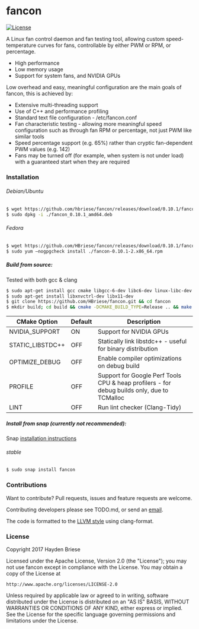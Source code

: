 # fancon

[![License](http://img.shields.io/badge/license-APACHE2-blue.svg)]()

A Linux fan control daemon and fan testing tool, allowing custom speed-temperature curves for fans, controllable by either PWM or RPM, or percentage.
  - High performance
  - Low memory usage
  - Support for system fans, and NVIDIA GPUs

Low overhead and easy, meaningful configuration are the main goals of fancon, this is achieved by:
  - Extensive multi-threading support
  - Use of C++ and performance profiling
  - Standard text file configuration - /etc/fancon.conf
  - Fan characteristic testing - allowing more meaningful speed configuration such as through fan RPM or percentage, not just PWM like similar tools
  - Speed percentage support (e.g. 65%) rather than cryptic fan-dependent PWM values (e.g. 142)
  - Fans may be turned off (for example, when system is not under load) with a guaranteed start when they are required


### Installation

###### Debian/Ubuntu

```sh
$ wget https://github.com/hbriese/fancon/releases/download/0.10.1/fancon_0.10.1_amd64.deb
$ sudo dpkg -i ./fancon_0.10.1_amd64.deb
```

###### Fedora
```sh
$ wget https://github.com/HBriese/fancon/releases/download/0.10.1/fancon-0.10.1-2.x86_64.rpm
$ sudo yum –nogpgcheck install ./fancon-0.10.1-2.x86_64.rpm
```

##### Build from source:
Tested with both gcc & clang

```sh
$ sudo apt-get install gcc cmake libgcc-6-dev libc6-dev linux-libc-dev libc++-helpers lm-sensors libsensors4-dev libboost-system-dev libboost-filesystem-dev libboost-log-dev libpthread-stubs0-dev libpstreams-dev libsm-dev
$ sudo apt-get install libxnvctrl-dev libx11-dev
$ git clone https://github.com/HBriese/fancon.git && cd fancon
$ mkdir build; cd build && cmake -DCMAKE_BUILD_TYPE=Release .. && make -j && sudo make install
```

| CMake Option     | Default | Description                                                                                 |
|------------------|---------|---------------------------------------------------------------------------------------------|
| NVIDIA_SUPPORT   | ON      | Support for NVIDIA GPUs                                                                     |
| STATIC_LIBSTDC++ | OFF     | Statically link libstdc++ - useful for binary distribution                                  |
| OPTIMIZE_DEBUG   | OFF     | Enable compiler optimizations on debug build                                                |
| PROFILE          | OFF     | Support for Google Perf Tools CPU & heap profilers - for debug builds only, due to TCMalloc |
| LINT             | OFF     | Run lint checker (Clang-Tidy)                                                               |

##### Install from snap (currently not recommended):

Snap [installation instructions](https://snapcraft.io/docs/core/install)

###### stable
```sh
$ sudo snap install fancon
```

### Contributions

Want to contribute?
Pull requests, issues and feature requests are welcome.

Contributing developers please see TODO.md, or send an [email](mailto:haydenbriese@gmail.com?subject=fancon).

The code is formatted to the [LLVM style](http://clang.llvm.org/docs/ClangFormatStyleOptions.html) using clang-format.


### License

Copyright 2017 Hayden Briese

Licensed under the Apache License, Version 2.0 (the "License");
you may not use fancon except in compliance with the License.
You may obtain a copy of the License at

    http://www.apache.org/licenses/LICENSE-2.0

Unless required by applicable law or agreed to in writing, software
distributed under the License is distributed on an "AS IS" BASIS,
WITHOUT WARRANTIES OR CONDITIONS OF ANY KIND, either express or implied.
See the License for the specific language governing permissions and
limitations under the License.


   [lm-sensors]: <https://wiki.archlinux.org/index.php/lm_sensors>
   [rsyslog]: http://www.rsyslog.com/
   [CMake]: https://cmake.org/
   [Boost-filesystem]: <http://www.boost.org/doc/libs/1_62_0/libs/filesystem/doc/index.htm>
   [pthread]: <https://www.gnu.org/software/hurd/libpthread.html>